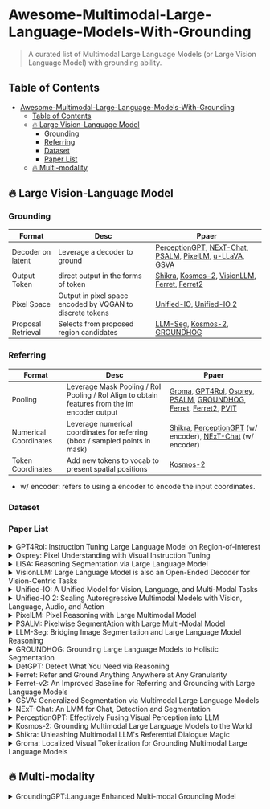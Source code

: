 # Awesome-Multimodal-Large-Language-Models-With-Grounding
> A curated list of Multimodal Large Language Models (or Large Vision Language Model) with grounding ability. 


<!-- ## About Me: 
I'm an incoming Ph.D. student at the University of California San Diego. I recieved my M.S.E in Computer Science at Johns Hopkins University being a member of CCVL advised by [Alan Yuille](https://www.cs.jhu.edu/~ayuille/). I also work closely with [Haohan Wang](https://haohanwang.github.io/) from University of Illinois Urbana-Champaign.
Feel free to visit my [homepage](https://williamium3000.github.io/) and contact me for collaboration and discussion. -->


## Table of Contents
- [Awesome-Multimodal-Large-Language-Models-With-Grounding](#awesome-multimodal-large-language-models-with-grounding)
  - [Table of Contents](#table-of-contents)
  - [🔥 Large Vision-Language Model](#-large-vision-language-model)
    - [Grounding](#grounding)
    - [Referring](#referring)
    - [Dataset](#dataset)
    - [Paper List](#paper-list)
  - [🔥 Multi-modality](#-multi-modality)

## 🔥 Large Vision-Language Model

### Grounding
| Format | Desc | Ppaer | 
|------------|-------|--------|
| Decoder on latent| Leverage a decoder to ground | [PerceptionGPT](https://arxiv.org/pdf/2311.06612), [NExT-Chat](https://arxiv.org/pdf/2311.04498), [PSALM](http://arxiv.org/abs/2403.14598), [PixelLM](http://arxiv.org/abs/2312.02228), [u-LLaVA](http://arxiv.org/abs/2311.05348), [GSVA](http://arxiv.org/abs/2312.10103)|
| Output Token | direct output in the forms of token | [Shikra](https://arxiv.org/pdf/2306.15195), [Kosmos-2](https://arxiv.org/pdf/2306.14824), [VisionLLM](https://proceedings.neurips.cc/paper_files/paper/2023/file/c1f7b1ed763e9c75e4db74b49b76db5f-Paper-Conference.pdf), [Ferret](http://arxiv.org/abs/2310.07704), [Ferret2](http://arxiv.org/abs/2404.07973)|
| Pixel Space | Output in pixel space encoded by VQGAN to discrete tokens | [Unified-IO](https://arxiv.org/abs/2206.08916), [Unified-IO 2](http://arxiv.org/abs/2312.17172) | 
| Proposal Retrieval | Selects from proposed region candidates | [LLM-Seg](http://arxiv.org/abs/2404.08767), [Kosmos-2](https://arxiv.org/pdf/2306.14824), [GROUNDHOG](http://arxiv.org/abs/2305.14167)|

### Referring

| Format | Desc | Ppaer | 
|------------|-------|--------|
| Pooling | Leverage Mask Pooling / RoI Pooling / RoI Align to obtain features from the im encoder output | [Groma](http://arxiv.org/abs/2404.13013), [GPT4RoI](https://arxiv.org/pdf/2307.03601), [Osprey](https://arxiv.org/pdf/2312.10032), [PSALM](http://arxiv.org/abs/2403.14598), [GROUNDHOG](http://arxiv.org/abs/2305.14167), [Ferret](http://arxiv.org/abs/2310.07704), [Ferret2](http://arxiv.org/abs/2404.07973), [PVIT](https://arxiv.org/pdf/2308.13437) |
| Numerical Coordinates | Leverage numerical coordinates for referring (bbox / sampled points in mask) | [Shikra](https://arxiv.org/pdf/2306.15195), [PerceptionGPT](https://arxiv.org/pdf/2311.06612) (w/ encoder), [NExT-Chat](https://arxiv.org/pdf/2311.04498) (w/ encoder)|
| Token Coordinates | Add new tokens to vocab to present spatial positions | [Kosmos-2](https://arxiv.org/pdf/2306.14824) | 

* w/ encoder: refers to using a encoder to encode the input coordinates.
### Dataset

<!-- template -->
<!-- <details>

  <summary>Paper name</summary>

  [Paper]() | [Github]() | [Project]()
  
   summary
  
</details> -->
### Paper List
<details>

  <summary>GPT4RoI: Instruction Tuning Large Language Model on Region-of-Interest</summary>

  [Paper](https://arxiv.org/pdf/2307.03601) | [Github](https://github.com/jshilong/GPT4RoI)

   1. propose referring for mllm by replacing placeholder \<region_i\> by feature obtained by mask pooling
  
</details>

<details>

  <summary>Osprey: Pixel Understanding with Visual Instruction Tuning</summary>

  [Paper](https://arxiv.org/pdf/2312.10032) | [Github](https://github.com/CircleRadon/Osprey)

   1. similar to GPT4RoI, Osprey also use mask representation to refer to entities in images. 
   2. It uses mask pooling to extract semantic features from image encoder and combines with a location extractor to process the mask and output spatial token.
  
</details>
<details>

  <summary>LISA: Reasoning Segmentation via Large Language Model</summary>

  [Paper](http://arxiv.org/abs/2308.00692) | [Github](https://github.com/dvlab-research/LISA)

   1. adapt LLM with mask decoder trained with segmentation datasets converted to LLM format ==> reasoning segmentation ability naturally emerges
   2. promote reason seg (complex reasoning requirement) benchmark
  
</details>

<details>

  <summary>VisionLLM: Large Language Model is also an Open-Ended Decoder for Vision-Centric Tasks</summary>

  [Paper](https://proceedings.neurips.cc/paper_files/paper/2023/file/c1f7b1ed763e9c75e4db74b49b76db5f-Paper-Conference.pdf) | [Github](https://github.com/OpenGVLab/VisionLLM)
  
1. unified interface for vision and vl tasks: points for detection, sample points for instance seg ==> instruction format for training
2. extra tokens & output-format-as-query to decode (faster)
  
</details>

<details>

  <summary>Unified-IO: A Unified Model for Vision, Language, and Multi-Modal Tasks</summary>

  [Paper](https://arxiv.org/abs/2206.08916) | [Github](https://github.com/allenai/unified-io-inference) | [Project](https://unified-io.allenai.org/)
  
   1. creates a unified IO for all sorts of vision and vl task (into discrete tokens)
   2. using t5-like encoder-decoder arch
  
</details>
   
<details>

  <summary>Unified-IO 2: Scaling Autoregressive Multimodal Models with Vision, Language, Audio, and Action</summary>

  [Paper](http://arxiv.org/abs/2312.17172) | [Github](https://github.com/allenai/unified-io-2) | [Project](https://unified-io-2.allenai.org/)
  
   1. following Unified-IO v1, creates a unified IO for all sorts of modalities including image, masks, bboxes, audios (into discrete tokens)
      1. dense masks are all binary, unlike v1 which specifies the color in text instruction (model struggles to follow)
   2. propose 2D Rotary Embedding, QK Normalization and Scaled Cosine Attention to stabilize training and scaling
   3. Mixture of Denoisers taining objectives
   4. instruction tuning of 220 tasks drawn from over 120 external datasets
</details>

<details>

  <summary>PixelLM: Pixel Reasoning with Large Multimodal Model</summary>

  [Paper](http://arxiv.org/abs/2312.02228) | [Github](https://github.com/MaverickRen/PixelLM) | [Project](https://pixellm.github.io/)
  
   1. learnable seg tokens + light-weight decoder
   2. a bunch of tricks:
      1. N x L seg tokens for L level multi-scale vision features. N tokens within each group for better modeling
      2. reweighted loss on regions with overlapping predictions
  
</details>

<details>

  <summary>PSALM: Pixelwise SegmentAtion with Large Multi-Modal Model</summary>

  [Paper](http://arxiv.org/abs/2403.14598) | [Github](https://github.com/zamling/PSALM)
  
   1. new paradigm: first generate mask proposal, then genereate mask and classification (following mask2former)
   2. instruction prompt + conditional prompt + candidate masks token
      1. three types of conditional prompt: classes, sentence (ref seg) and visual cues (point, scribbles, boxes, etc)
      2. conditional prompt => condition embed, candidate masks token => mask embed.
      3. condition embed +mask embed + image feature => mask2former decoder => bipartite matching loss + query-based decoding 
      ![图 0](images/398f94238fe61990ba3dd93ec6e1357359d45541ac7c22a06f0cb804f3bc2b4e.png)  
      
</details>

<details>

  <summary>LLM-Seg: Bridging Image Segmentation and Large Language Model Reasoning</summary>

  [Paper](http://arxiv.org/abs/2404.08767) | [Github](https://github.com/wangjunchi/LLMSeg)
  
   1. Use SAM to generate mask candidates, then fomulate the problem as mask selection (mask classification)
   2. promote LLM-Seg40K dataset, by using LLaVA to generate caption, then GPT4 to generate question-answer pair.
      
</details>

<details>

  <summary>GROUNDHOG: Grounding Large Language Models to Holistic Segmentation</summary>

  [Paper](http://arxiv.org/abs/2402.16846) | [Project](https://groundhog-mllm.github.io/)
   
   1. disantengle grounding with referring
   2. grounding as mask selection and train a mask2former+ to generate mask candidates
   3. referring by mask pooling on feature
   4. promote 2.5M M3G2 dataset
      
</details>

<details>

  <summary>DetGPT: Detect What You Need via Reasoning</summary>

  [Paper](http://arxiv.org/abs/2305.14167) | [Github](https://github.com/OptimalScale/DetGPT) | [Project](https://detgpt.github.io/)
   
   1. Follow LLaVA to tune VLM and for vqa
   2. Use grouding DINO to ground response generated by VLM to detect the relevantg entities.
      
</details>

<details>

  <summary>Ferret: Refer and Ground Anything Anywhere at Any Granularity</summary>

  [Paper](http://arxiv.org/abs/2310.07704) | [Github](https://github.com/apple/ml-ferret)
   
   1. propose hybrid region representation for referring : region name + coordinates + mask pooled feature by Spatial-aware visual sampler
   2. grounding through bbox
      
</details>

<details>

  <summary>Ferret-v2: An Improved Baseline for Referring and Grounding with Large Language Models</summary>

  [Paper](http://arxiv.org/abs/2404.07973)
   
   1. propose a bunch of improvements on Ferret v1
   2. including any-resolution (patches) for larger resolution
   3. DINOv2 Encoder for local feature extraction
   4. and High-resolution Dense Alignment stage between SFT and instruction turning.
  <summary>u-LLaVA: Unifying Multi-Modal Tasks via Large Language Model</summary>

  [Paper](http://arxiv.org/abs/2311.05348) | [Github](https://github.com/OPPOMKLab/u-LLaVA)
   
   1. propose to use different decoder for grounding (SAM for segmentation, Grounding DINO for detection)
      
</details>

<details>

  <summary>GSVA: Generalized Segmentation via Multimodal Large Language Models</summary>

  [Paper](http://arxiv.org/abs/2312.10103) | [Github](https://github.com/LeapLabTHU/GSVA)
   
   1. propose to Generalized Referring Expression Segmentation (GRES) in grounding LLM
      1. multiple object to ground
      2. need to reject null target
   2. propose to use multple [SEG] token to ground multiple objects (indicted by the texts before the [SEG] token), and [REJ] token to rej null target
      
</details>
<details>

  <summary>NExT-Chat: An LMM for Chat, Detection and Segmentation</summary>

  [Paper](https://arxiv.org/pdf/2311.04498) | [Github](https://github.com/NExT-ChatV/NExT-Chat) | [Project](https://next-chatv.github.io/)

   1. propose box encoder-decoder for referring and grounding
   2. for grounding, use <trigger> token to indicate the presence of a grounding output and input the latent embedding to the box decoder (mask decoder e.g. SAM) for box (mask) generation 
   3. for referring, use boxes to represent referred region and use box encoder to encode the referred boxes into features, which is input to LLM.
   4. propose a cycle consistency loss for regularization of box encoder-decoder
      ![图 0](images/50d131269405f43de1d95d747d9f7321d3a46bc87e3a2758286c837f8dec379a.png)  
  
</details>
<details>

  <summary>PerceptionGPT: Effectively Fusing Visual Perception into LLM</summary>

  [Paper](https://arxiv.org/pdf/2311.06612)

   1. similar to NExT-Chat, propose box encoder-decoder to encode and decode boxes, but seems to only focus on grounding without referring
   2. One possible intriguing point: grounding output indicator \<vis\> is used to indicate the presence of grounding output (as usual) but the is replaced by the encoder's output feature in the LLM input. 
  ![图 1](images/b94662b3d3344af40518360bbf617a97bda2baf867d56e7463170c0b64d32101.png)  
</details>

<details>

  <summary>Kosmos-2: Grounding Multimodal Large Language Models to the World</summary>

  [Paper](https://arxiv.org/abs/2306.14824) | [Github](https://github.com/microsoft/unilm/tree/master/kosmos-2)

   1. build a web-scale grounding dataset by web-scale data (COYO-700M & LAION-2B etc) and vision detector (GLIP)
   2. following pix2seq, divide the image into PxP grids and introduce PxP new tokens to represent
   3. Use \<box\>\</box\> to represent a bbox, with \<delim\> to separate multiple boxes (if there are multiple boxes)
   4. Use markdown-like grammar to reference grounded text with \<p\> \</p\>
   e.g. 
   ![图 2](images/ee9c18e6d50fb94df01b5ff11283fd3128d6b9f0c7e103e70c07887bf94a71d2.png)  

</details>
<details>

  <summary>Shikra: Unleashing Multimodal LLM's Referential Dialogue Magic</summary>

  [Paper](https://arxiv.org/pdf/2306.15195) | [Github](https://github.com/shikras/shikra)

   1. propose to use normalized boxes for unified grounding and referring
   2. Use texts to represent all normalized boxes (directly tokenized by text tokenizer) and input to LLM
</details>

<details>

  <summary>Groma: Localized Visual Tokenization for Grounding Multimodal Large Language Models</summary>

  [Paper](http://arxiv.org/abs/2404.13013) | [Github](https://github.com/FoundationVision/Groma) | [Project](https://groma-mllm.github.io/)

   1. Propose to ground and refer with a set of proposed regions.
   2. Change a Deformable DETR detection head into binary classifier to propose ROI and use AlignROI pooling to get the region feature
</details>

## 🔥 Multi-modality

<details>

  <summary>GroundingGPT:Language Enhanced Multi-modal Grounding Model</summary>

  [Paper](http://arxiv.org/abs/2401.06071) | [Github](https://github.com/OPPOMKLab/u-LLaVA)
   
   1. grounding and referring of multi-modality in text
      1. bounding box by four relative coordinate values:[x1, y1, x2, y2]
      2. video timestamps by two two-digit decimals: {t1, t2}
   2. curate dataset for three stage training
      ![图 1](images/8f3a6cf2fec0f679487196ed6c48f94e076ae29ae311f8a888fcc8ce23e73e7c.png)  

</details>